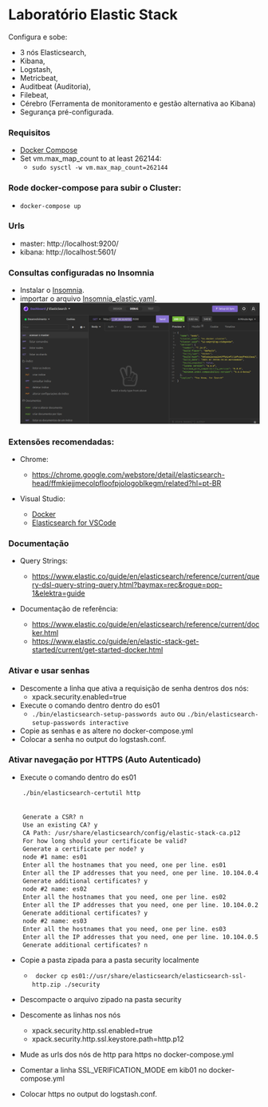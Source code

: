 # Laboratório Elastic Stack
Configura e sobe:
  - 3 nós Elasticsearch, 
  - Kibana, 
  - Logstash, 
  - Metricbeat, 
  - Auditbeat (Auditoria), 
  - Filebeat, 
  - Cérebro (Ferramenta de monitoramento e gestão alternativa ao Kibana)
  - Segurança pré-configurada.

### Requisitos
- [Docker Compose](https://docs.docker.com/compose/install/)
- Set vm.max_map_count to at least 262144:
  - ` sudo sysctl -w vm.max_map_count=262144 `

### Rode docker-compose para subir o Cluster:
- ` docker-compose up `

### Urls
- master: http://localhost:9200/
- kibana: http://localhost:5601/

### Consultas configuradas no Insomnia
- Instalar o [Insomnia](https://insomnia.rest/download).
- importar o arquivo [Insomnia_elastic.yaml](assets/Insomnia_elastic.yaml).
![](assets/insomnia.png)

### Extensões recomendadas:
- Chrome:
  - https://chrome.google.com/webstore/detail/elasticsearch-head/ffmkiejjmecolpfloofpjologoblkegm/related?hl=pt-BR

- Visual Studio:
  - [Docker](https://marketplace.visualstudio.com/items?itemName=ms-azuretools.vscode-docker)
  - [Elasticsearch for VSCode](https://marketplace.visualstudio.com/items?itemName=ria.elastic)

### Documentação
- Query Strings:
  - https://www.elastic.co/guide/en/elasticsearch/reference/current/query-dsl-query-string-query.html?baymax=rec&rogue=pop-1&elektra=guide

- Documentação de referência:
  - https://www.elastic.co/guide/en/elasticsearch/reference/current/docker.html
  - https://www.elastic.co/guide/en/elastic-stack-get-started/current/get-started-docker.html


### Ativar e usar senhas
- Descomente a linha que ativa a requisição de senha dentros dos nós:
  - xpack.security.enabled=true
- Execute o comando dentro dentro do es01
  - ``` ./bin/elasticsearch-setup-passwords auto ```  ou ``` ./bin/elasticsearch-setup-passwords interactive ```
- Copie as senhas e as altere no docker-compose.yml
- Colocar a senha no output do logstash.conf.

### Ativar navegação por HTTPS (Auto Autenticado)
- Execute o comando dentro do es01 
``` 
    ./bin/elasticsearch-certutil http 


    Generate a CSR? n
    Use an existing CA? y
    CA Path: /usr/share/elasticsearch/config/elastic-stack-ca.p12
    For how long should your certificate be valid?
    Generate a certificate per node? y
    node #1 name: es01
    Enter all the hostnames that you need, one per line. es01
    Enter all the IP addresses that you need, one per line. 10.104.0.4
    Generate additional certificates? y
    node #2 name: es02
    Enter all the hostnames that you need, one per line. es02
    Enter all the IP addresses that you need, one per line. 10.104.0.2
    Generate additional certificates? y
    node #2 name: es03
    Enter all the hostnames that you need, one per line. es03
    Enter all the IP addresses that you need, one per line. 10.104.0.5
    Generate additional certificates? n
```
- Copie a pasta zipada para a pasta security localmente
  - ``` docker cp es01://usr/share/elasticsearch/elasticsearch-ssl-http.zip ./security```

- Descompacte o arquivo zipado na pasta security

- Descomente as linhas nos nós
   - xpack.security.http.ssl.enabled=true
   - xpack.security.http.ssl.keystore.path=http.p12

- Mude as urls dos nós de http para https no docker-compose.yml  
- Comentar a linha SSL_VERIFICATION_MODE em kib01 no docker-compose.yml 
- Colocar https no output do logstash.conf.